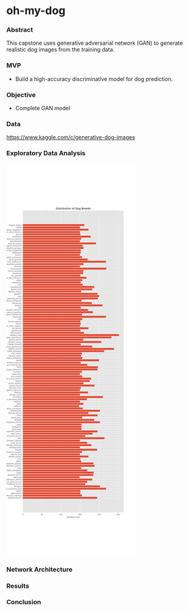 # oh-my-dog

### Abstract

This capstone uses generative adversarial network (GAN) to generate realistic dog images from the training data. 

### MVP

* Build a high-accuracy discriminative model for dog prediction. 

### Objective

* Complete GAN model

### Data

https://www.kaggle.com/c/generative-dog-images

### Exploratory Data Analysis

![](./figures/dog_breed_distribution.png)    

### Network Architecture

### Results

### Conclusion
